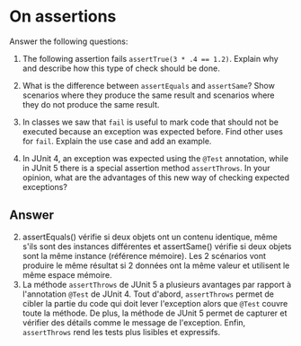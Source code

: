 # On assertions

Answer the following questions:

1. The following assertion fails `assertTrue(3 * .4 == 1.2)`. Explain why and describe how this type of check should be done.

2. What is the difference between `assertEquals` and `assertSame`? Show scenarios where they produce the same result and scenarios where they do not produce the same result.

3. In classes we saw that `fail` is useful to mark code that should not be executed because an exception was expected before. Find other uses for `fail`. Explain the use case and add an example.

4. In JUnit 4, an exception was expected using the `@Test` annotation, while in JUnit 5 there is a special assertion method `assertThrows`. In your opinion, what are the advantages of this new way of checking expected exceptions?

## Answer
2. assertEquals() vérifie si deux objets ont un contenu identique, même s'ils sont des instances différentes et assertSame() vérifie si deux objets sont la même instance (référence mémoire). Les 2 scénarios vont produire le même résultat si 2 données ont la même valeur et utilisent le même espace mémoire.
4. La méthode `assertThrows` de JUnit 5 a plusieurs avantages par rapport à l'annotation `@Test` de JUnit 4. Tout d'abord, `assertThrows` permet de cibler la partie du code qui doit lever l'exception alors que `@Test` couvre toute la méthode. De plus, la méthode de JUnit 5 permet de capturer et vérifier des détails comme le message de l'exception.
Enfin, `assertThrows` rend les tests plus lisibles et expressifs.

